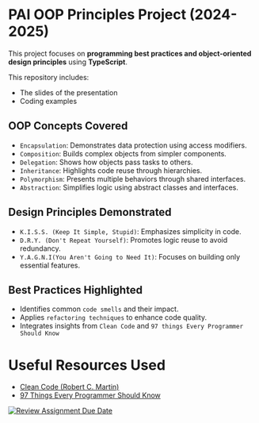 
# PAI OOP Principles Project (2024-2025)

This project focuses on **programming best practices and object-oriented design principles** using **TypeScript**.

This repository includes: 
- The slides of the presentation
- Coding examples

## OOP Concepts Covered

- `Encapsulation`: Demonstrates data protection using access modifiers.
- `Composition`: Builds complex objects from simpler components.
- `Delegation`: Shows how objects pass tasks to others.
- `Inheritance`: Highlights code reuse through hierarchies.
- `Polymorphism`: Presents multiple behaviors through shared interfaces.
- `Abstraction`: Simplifies logic using abstract classes and interfaces.

## Design Principles Demonstrated

- `K.I.S.S. (Keep It Simple, Stupid)`: Emphasizes simplicity in code.
- `D.R.Y. (Don't Repeat Yourself)`: Promotes logic reuse to avoid redundancy.
- `Y.A.G.N.I(You Aren't Going to Need It)`: Focuses on building only essential features.

## Best Practices Highlighted

- Identifies common `code smells` and their impact.
- Applies `refactoring techniques` to enhance code quality.
- Integrates insights from `Clean Code` and `97 things Every Programmer Should Know`

# Useful Resources Used

- [Clean Code (Robert C. Martin)](https://www-oreilly-com.accedys2.bbtk.ull.es/library/view/clean-code-a/9780136083238/)
- [97 Things Every Programmer Should Know](https://www.oreilly.com/library/view/97-things-every/9780596809515/)

[![Review Assignment Due Date](https://classroom.github.com/assets/deadline-readme-button-22041afd0340ce965d47ae6ef1cefeee28c7c493a6346c4f15d667ab976d596c.svg)](https://classroom.github.com/a/Dr0_MbCf)

